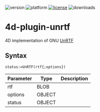 ![version](https://img.shields.io/badge/version-17%2B-3E8B93)
![platform](https://img.shields.io/static/v1?label=platform&message=mac-intel%20|%20mac-arm%20|%20win-64&color=blue)
[![license](https://img.shields.io/github/license/miyako/4d-plugin-unrtf)](LICENSE)
![downloads](https://img.shields.io/github/downloads/miyako/4d-plugin-unrtf/total)

# 4d-plugin-unrtf
4D implementation of GNU [UnRTF](https://www.gnu.org/software/unrtf/)

## Syntax

```
status:=UnRTF(rtf{;options})
```

Parameter|Type|Description
------------|------------|----
rtf|BLOB|
options|OBJECT|
status|OBJECT|
